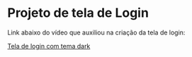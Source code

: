 # Projeto de tela de Login

Link abaixo do vídeo que auxiliou na criação da tela de login:

[Tela de login com tema dark](https://www.youtube.com/watch?v=69-WfrVBli8&ab_channel=Markzuel)